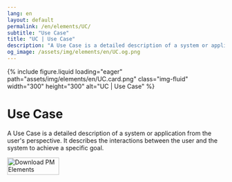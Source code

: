 ```yaml
---
lang: en
layout: default
permalink: /en/elements/UC/
subtitle: "Use Case"
title: "UC | Use Case"
description: "A Use Case is a detailed description of a system or application from the user's perspective. It describes the interactions between the user and the system to achieve a specific goal."
og_image: /assets/img/elements/en/UC.og.png
---
```


{% include figure.liquid loading="eager" path="assets/img/elements/en/UC.card.png" class="img-fluid" width="300" height="300" alt="UC | Use Case" %}

# Use Case

A Use Case is a detailed description of a system or application from the user's perspective. It describes the interactions between the user and the system to achieve a specific goal.

<a href="https://apps.apple.com/app/apple-store/id6738084498?pt=127441684&ct=website&mt=8">
  <img src="{{ "assets/img/en/appstore.png" | relative_url }}" width="120" height="40" alt="Download PM Elements">
</a>

